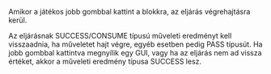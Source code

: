 Amikor a játékos jobb gombbal kattint a blokkra, az eljárás végrehajtásra kerül.

Az eljárásnak SUCCESS/CONSUME típusú műveleti eredményt kell visszaadnia, ha műveletet hajt végre, egyéb esetben pedig PASS típusút. Ha jobb gombbal kattintva megnyílik egy GUI, vagy ha az eljárás nem ad vissza értéket, akkor a műveleti eredmény típusa SUCCESS lesz.